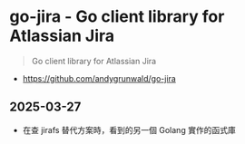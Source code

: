 # go-jira - Go client library for Atlassian Jira

> Go client library for Atlassian Jira

- https://github.com/andygrunwald/go-jira

## 2025-03-27

- 在查 jirafs 替代方案時，看到的另一個 Golang 實作的函式庫